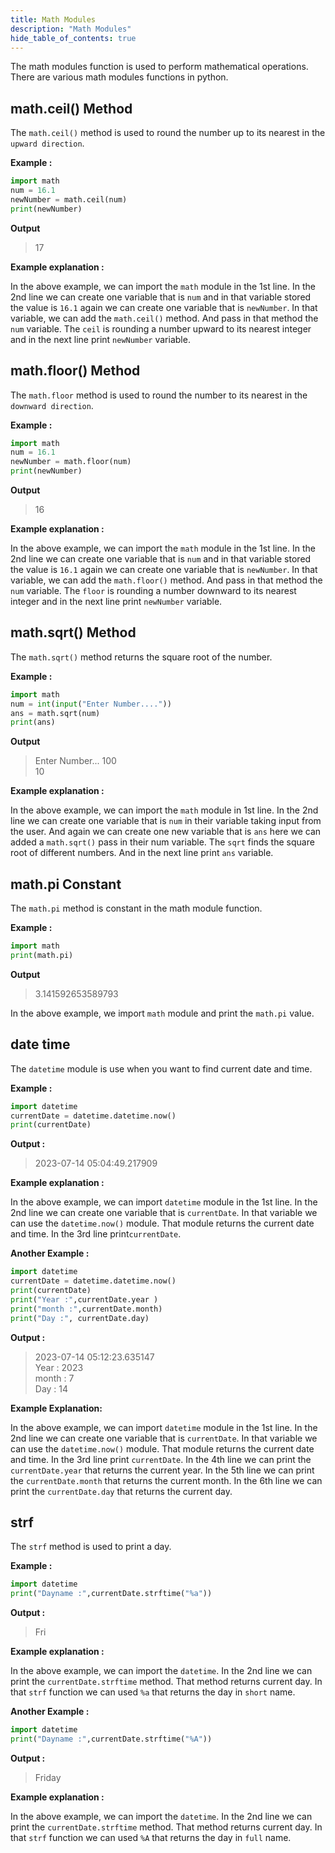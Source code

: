 ```yaml
---
title: Math Modules
description: "Math Modules"
hide_table_of_contents: true
---
```


The math modules function is used to perform mathematical operations. There are various math modules functions in python.

## math.ceil() Method

The `math.ceil()` method is used to round the number up to its nearest in the `upward direction`.

**Example :**

```py
import math
num = 16.1
newNumber = math.ceil(num)
print(newNumber)
```

**Output**

> 17

**Example explanation :**

In the above example, we can import the `math` module in the 1st line. In the 2nd line we can create one variable that is `num` and in that variable stored the value is `16.1` again we can create one variable that is `newNumber`. In that variable, we can add the `math.ceil()` method. And pass in that method the `num` variable. The `ceil` is rounding a number upward to its nearest integer and in the next line print `newNumber` variable.

## math.floor() Method

The `math.floor` method is used to round the number to its nearest in the `downward direction`.

**Example :**

```py
import math
num = 16.1
newNumber = math.floor(num)
print(newNumber)
```

**Output**

> 16

**Example explanation :**

In the above example, we can import the `math` module in the 1st line. In the 2nd line we can create one variable that is `num` and in that variable stored the value is `16.1` again we can create one variable that is `newNumber`. In that variable, we can add the `math.floor()` method. And pass in that method the `num` variable. The `floor` is rounding a number downward to its nearest integer and in the next line print `newNumber` variable.

## math.sqrt() Method

The `math.sqrt()` method returns the square root of the number.

**Example :**

```py
import math
num = int(input("Enter Number...."))
ans = math.sqrt(num)
print(ans)
```

**Output**

> Enter Number... 100<br/>
> 10

**Example explanation :**

In the above example, we can import the `math` module in 1st line. In the 2nd line we can create one variable that is `num` in their variable taking input from the user. And again we can create one new variable that is `ans` here we can added a `math.sqrt()` pass in their num variable. The `sqrt` finds the square root of different numbers. And in the next line print `ans` variable.

## math.pi Constant

The `math.pi` method is constant in the math module function.

**Example :**

```py
import math
print(math.pi)
```

**Output**

> 3.141592653589793

In the above example, we import `math` module and print the `math.pi` value.

## date time

The `datetime` module is use when you want to find current date and time.

**Example :**

```py
import datetime
currentDate = datetime.datetime.now()
print(currentDate)
```

**Output :**

> 2023-07-14 05:04:49.217909

**Example explanation :**

In the above example, we can import `datetime` module in the 1st line. In the 2nd line we can create one variable that is `currentDate`. In that variable we can use the `datetime.now()` module. That module returns the current date and time. In the 3rd line print`currentDate`.

**Another Example :**

```py
import datetime
currentDate = datetime.datetime.now()
print(currentDate)
print("Year :",currentDate.year )
print("month :",currentDate.month)
print("Day :", currentDate.day)
```

**Output :**

> 2023-07-14 05:12:23.635147 <br/>
> Year : 2023 <br/>
> month : 7 <br/>
> Day : 14 <br/>

**Example Explanation:**

In the above example, we can import `datetime` module in the 1st line. In the 2nd line we can create one variable that is `currentDate`. In that variable we can use the `datetime.now()` module. That module returns the current date and time. In the 3rd line print `currentDate`. In the 4th line we can print the `currentDate.year` that returns the current year. In the 5th line we can print the `currentDate.month` that returns the current month. In the 6th line we can print the `currentDate.day` that returns the current day.

## strf

The `strf` method is used to print a day.

**Example :**

```py
import datetime
print("Dayname :",currentDate.strftime("%a"))
```

**Output :**

> Fri

**Example explanation :**

In the above example, we can import the `datetime`. In the 2nd line we can print the `currentDate.strftime` method. That method returns current day. In that `strf` function we can used `%a` that returns the day in `short` name.

**Another Example :**

```py
import datetime
print("Dayname :",currentDate.strftime("%A"))
```

**Output :**

> Friday

**Example explanation :**

In the above example, we can import the `datetime`. In the 2nd line we can print the `currentDate.strftime` method. That method returns current day. In that `strf` function we can used `%A` that returns the day in `full` name.

